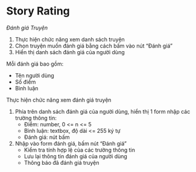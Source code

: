 # Story Rating

*Đánh giá Truyện*

1. Thực hiện chức năng xem danh sách truyện
2. Chọn truyện muốn đánh giá bằng cách bấm vào nút “Đánh giá”
3. Hiển thị danh sách đánh giá của người dùng

Mỗi đánh giá bao gồm:

- Tên người dùng
- Số điểm
- Bình luận

Thực hiện chức năng xem đánh giá truyện

1. Phía trên danh sách đánh giá của người dùng, hiển thị 1 form nhập các trường thông tin:
    - Điểm: number, 0 <= n <= 5
    - Bình luận: textbox, độ dài <= 255 ký tự
    - Đánh giá: nút bấm
2. Nhập vào form đánh giá, bấm nút “Đánh giá”
    - Kiểm tra tính hợp lệ của các trường thông tin
    - Lưu lại thông tin đánh giá của người dùng
    - Thông báo đã đánh giá truyện